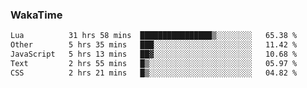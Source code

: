 ### WakaTime

<!--START_SECTION:waka-->

```txt
Lua          31 hrs 58 mins  ████████████████▒░░░░░░░░   65.38 %
Other        5 hrs 35 mins   ███░░░░░░░░░░░░░░░░░░░░░░   11.42 %
JavaScript   5 hrs 13 mins   ██▓░░░░░░░░░░░░░░░░░░░░░░   10.68 %
Text         2 hrs 55 mins   █▒░░░░░░░░░░░░░░░░░░░░░░░   05.97 %
CSS          2 hrs 21 mins   █▒░░░░░░░░░░░░░░░░░░░░░░░   04.82 %
```

<!--END_SECTION:waka-->
